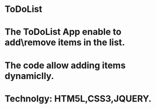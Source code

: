 # ToDoList
# The ToDoList App enable to add\remove items in the list. 
# The code allow adding items dynamiclly. 
# Technolgy: HTM5L,CSS3,JQUERY. 
